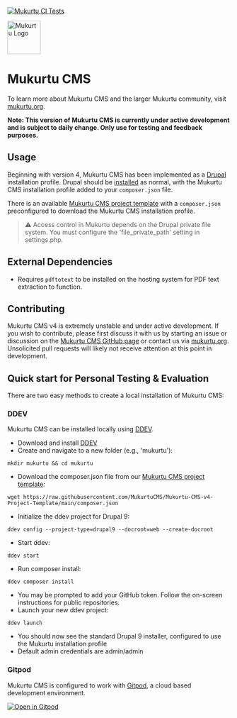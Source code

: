 [![Mukurtu CI Tests](https://github.com/MukurtuCMS/Mukurtu-CMS/actions/workflows/build-and-test.yml/badge.svg)](https://github.com/MukurtuCMS/Mukurtu-CMS/actions/workflows/build-and-test.yml)

<img alt="Mukurtu Logo" src="https://mukurtu.org/wp-content/uploads/2017/02/cropped-Mukurtu-dc8633.png" height="75px">

# Mukurtu CMS
To learn more about Mukurtu CMS and the larger Mukurtu community, visit [mukurtu.org](https://mukurtu.org/).

**Note: This version of Mukurtu CMS is currently under active development and is subject to daily change. Only use for testing and feedback purposes.**


## Usage
Beginning with version 4, Mukurtu CMS has been implemented as a [Drupal](https://www.drupal.org/) installation profile. Drupal should be [installed](https://www.drupal.org/docs/installing-drupal) as normal, with the Mukurtu CMS installation profile added to your `composer.json` file.

There is an available [Mukurtu CMS project template](https://github.com/MukurtuCMS/Mukurtu-CMS-v4-Project-Template) with a `composer.json` preconfigured to download the Mukurtu CMS installation profile.

> :warning: Access control in Mukurtu depends on the Drupal private file system. You must configure the 'file_private_path' setting in settings.php.

## External Dependencies
* Requires `pdftotext` to be installed on the hosting system for PDF text extraction to function.

## Contributing
Mukurtu CMS v4 is extremely unstable and under active development. If you wish to contribute, please first discuss it with us by starting an issue or discussion on the [Mukurtu CMS GitHub page](https://github.com/MukurtuCMS/Mukurtu-CMS) or contact us via [mukurtu.org](https://mukurtu.org/). Unsolicited pull requests will likely not receive attention at this point in development.

## Quick start for Personal Testing & Evaluation
There are two easy methods to create a local installation of Mukurtu CMS:
### DDEV
Mukurtu CMS can be installed locally using [DDEV](https://ddev.com/).
* Download and install [DDEV](https://github.com/drud/ddev)
* Create and navigate to a new folder (e.g., 'mukurtu'):
```
mkdir mukurtu && cd mukurtu
```
* Download the composer.json file from our [Mukurtu CMS project template](https://github.com/MukurtuCMS/Mukurtu-CMS-v4-Project-Template):
```
wget https://raw.githubusercontent.com/MukurtuCMS/Mukurtu-CMS-v4-Project-Template/main/composer.json
```
* Initialize the ddev project for Drupal 9:
```
ddev config --project-type=drupal9 --docroot=web --create-docroot
```
* Start ddev:
```
ddev start
```
* Run composer install:
```
ddev composer install
```
* You may be prompted to add your GitHub token. Follow the on-screen instructions for public repositories.
* Launch your new ddev project:
```
ddev launch
```
* You should now see the standard Drupal 9 installer, configured to use the Mukurtu installation profile
* Default admin credentials are admin/admin

### Gitpod
Mukurtu CMS is configured to work with [Gitpod](https://www.gitpod.io/), a cloud based development environment.

[![Open in Gitpod](https://gitpod.io/button/open-in-gitpod.svg)](https://gitpod.io/#https://github.com/MukurtuCMS/Mukurtu-CMS)
